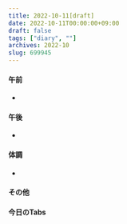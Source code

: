 ```yaml
---
title: 2022-10-11[draft]
date: 2022-10-11T00:00:00+09:00
draft: false
tags: ["diary", ""]
archives: 2022-10
slug: 699945
---
```

#### 午前
- 
#### 午後
- 
#### 体調
- 
#### その他
#### 今日のTabs